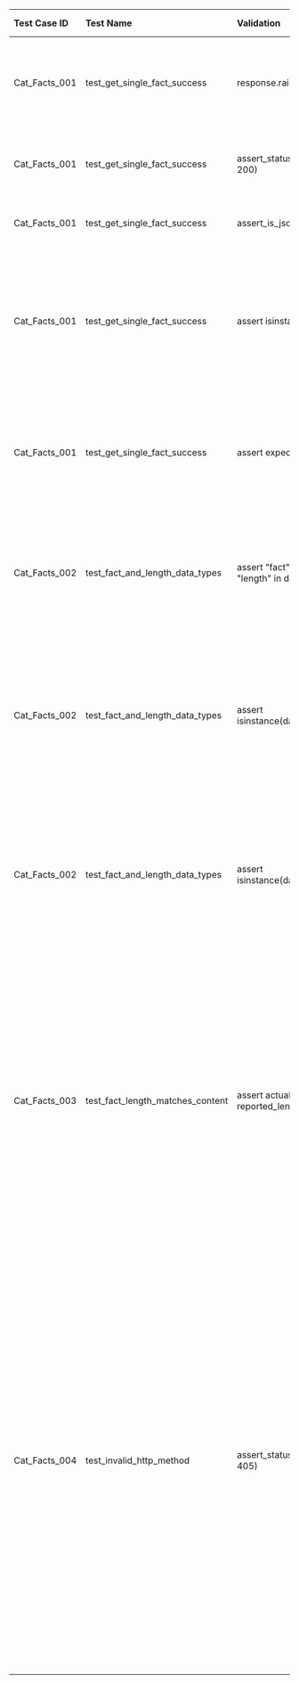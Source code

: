 | Test Case ID | Test Name | Validation | Type of Validation | Reasoning |
|:----------|:----------|:----------|:----------|:----------|
|Cat_Facts_001| test_get_single_fact_success| response.raise_for_status()|Error Handling / HTTP Status Code (implicit)| Automatically raises an HTTPError for 4xx (client error) or 5xx (server error) response status codes|
|Cat_Facts_001| test_get_single_fact_success| assert_status_code(response, 200) | HTTP Status Code | Fundamental check to ensure request was successfully processed |
|Cat_Facts_001| test_get_single_fact_success| assert_is_json(response) | Content Type / Response Format | Ensures that the response body is valid JSON |
|Cat_Facts_001| test_get_single_fact_success| assert isinstance(data, dict) | JSON Structure / Data Type |  APIs often return a JSON object (which maps to a Python dictionary) as their top-level structure for single entities. This confirms the expected overall structure |
|Cat_Facts_001| test_get_single_fact_success| assert expected_key in data | Content / Key Presence | This is a parameterized test that runs twice:It asserts that the fact key and length is present in the JSON response |
|Cat_Facts_002| test_fact_and_length_data_types | assert "fact" in data, assert "length" in data | Content / Key Presence | Ensures the presence of these critical fields before attempting to check their data types, preventing KeyError if they were missing |
|Cat_Facts_002| test_fact_and_length_data_types | assert isinstance(data["fact"], str) | Data Type | Validates that the value associated with the fact key is indeed a string. This is crucial for data integrity and ensuring that consumers of this API can expect a text-based fact |
|Cat_Facts_002| test_fact_and_length_data_types | assert isinstance(data["length"], int) | Data Type | Validates that the value associated with the length key is an integer. This is important for numerical operations or ensuring consistent data types for consumers |
|Cat_Facts_003| test_fact_length_matches_content | assert actual_fact_length == reported_length | Data Consistency / Business Logic | This is a crucial business logic validation. It checks that the length field reported by the API accurately reflects the actual length of the fact string. This ensures data integrity and that the API is providing consistent and correct information. If these two values don't match, it indicates a bug in the API's logic |
|Cat_Facts_004| test_invalid_http_method | assert_status_code(response, 405) | API Behavior for Invalid Requests | This test specifically targets negative testing. It sends an HTTP POST request to an endpoint (/fact) that is only intended for GET requests. The expected behavior for such a scenario, according to REST best practices, is a 405 Method Not Allowed status code. This test validates that the API correctly handles unsupported HTTP methods, which is important for API robustness and adherence to standards |
